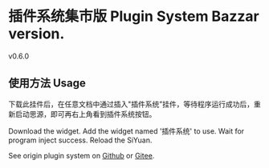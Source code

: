 # 插件系统集市版 Plugin System Bazzar version.

v0.6.0

## 使用方法 Usage

下载此挂件后，在任意文档中通过插入"插件系统”挂件，等待程序运行成功后，重新启动思源，即可再右上角看到插件系统按钮。

Download the widget. Add the widget named '插件系统' to use. Wait for program inject success. Reload the SiYuan.

See origin plugin system on [Github](https://github.com/zuoez02/siyuan-plugin-system) or [Gitee](https://gitee.com/zuoez02/siyuan-plugin-system).
